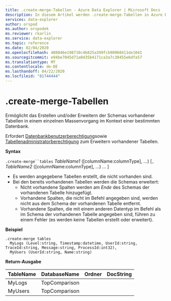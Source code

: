 ```yaml
---
title: .create-merge-Tabellen - Azure Data Explorer | Microsoft Docs
description: In diesem Artikel werden .create-merge-Tabellen in Azure Data Explorer beschrieben.
services: data-explorer
author: orspod
ms.author: orspodek
ms.reviewer: rkarlin
ms.service: data-explorer
ms.topic: reference
ms.date: 02/04/2020
ms.openlocfilehash: 408046e198710c4b825a399fcb90960411de1041
ms.sourcegitcommit: e94be7045d71a0435b4171ca3a7c30455e6dfa57
ms.translationtype: MT
ms.contentlocale: de-DE
ms.lasthandoff: 04/22/2020
ms.locfileid: "81744444"
---
```

# <a name="create-merge-tables"></a>.create-merge-Tabellen

Ermöglicht das Erstellen und/oder Erweitern der Schemas vorhandener Tabellen in einem einzelnen Massenvorgang im Kontext einer bestimmten Datenbank.

Erfordert [Datenbankbenutzerberechtigung](../management/access-control/role-based-authorization.md)sowie [Tabellenadministratorberechtigung](../management/access-control/role-based-authorization.md) zum Erweitern vorhandener Tabellen.

**Syntax**

`.create-merge``tables` *TableName1* ([columnName:columnType], ...) [`,` *TableName2* ([columnName:columnType], ...) ... ]

* Es werden angegebene Tabellen erstellt, die nicht vorhanden sind.
* Bei den bereits vorhandenen Tabellen werden die Schemas erweitert:
    * Nicht vorhandene Spalten werden am _Ende_ des Schemas der vorhandenen Tabelle hinzugefügt.
    * Vorhandene Spalten, die nicht im Befehl angegeben sind, werden nicht aus dem Schema der vorhandenen Tabelle entfernt.
    * Vorhandene Spalten, die mit einem anderen Datentyp im Befehl als im Schema der vorhandenen Tabelle angegeben sind, führen zu einem Fehler (es werden keine Tabellen erstellt oder erweitert).

**Beispiel** 

```kusto
.create-merge tables 
  MyLogs (Level:string, Timestamp:datetime, UserId:string, TraceId:string, Message:string, ProcessId:int32),
  MyUsers (UserId:string, Name:string)
```

**Return-Ausgabe**

| TableName | DatabaseName  | Ordner | DocString |
|-----------|---------------|--------|-----------|
| MyLogs    | TopComparison |        |           |
| MyUsers   | TopComparison |        |           |
